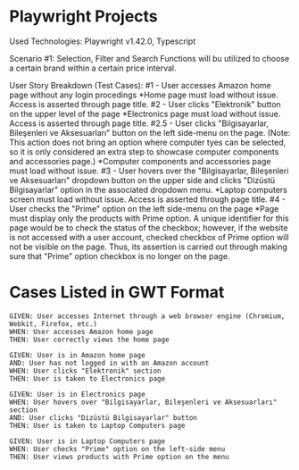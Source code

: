 # Playwright Projects

Used Technologies: Playwright v1.42.0, Typescript

Scenario #1: Selection, Filter and Search Functions will bu utilized to choose a certain brand within a certain price interval.

User Story Breakdown (Test Cases):
    #1 - User accesses Amazon home page without any login procedings
        *Home page must load without issue. Access is asserted through page title.
    #2 - User clicks "Elektronik" button on the upper level of the page
        *Electronics page must load without issue. Access is asserted through page title.
    #2.5 - User clicks "Bilgisayarlar, Bileşenleri ve Aksesuarları" button on the left side-menu on the page. (Note: This action does not bring an option where computer tyes can be selected, so it is only considered an extra step to showcase computer components and accessories page.)
        *Computer components and accessories page must load without issue.
    #3 - User hovers over the  "Bilgisayarlar, Bileşenleri ve Aksesuarları" dropdown button on the upper side and clicks "Dizüstü Bilgisayarlar" option in the associated dropdown menu.
        *Laptop computers screen must load without issue. Access is asserted through page title.
    #4 - User checks the "Prime" option on the left side-menu on the page
        *Page must display only the products with Prime option. A unique identifier for this page would be to check the status of the checkbox; however, if the website is not accessed with a user account, checked checkbox of Prime option will not be visible on the page. Thus, its assertion is carried out through making sure that "Prime" option checkbox is no longer on the page.

# Cases Listed in GWT Format
    GIVEN: User accesses Internet through a web browser engine (Chromium, Webkit, Firefox, etc.)
    WHEN: User accesses Amazon home page
    THEN: User correctly views the home page

    GIVEN: User is in Amazon home page
    AND: User has not logged in with an Amazon account
    WHEN: User clicks "Elektronik" section
    THEN: User is taken to Electronics page

    GIVEN: User is in Electronics page
    WHEN: User hovers over "Bilgisayarlar, Bileşenleri ve Aksesuarları" section
    AND: User clicks "Dizüstü Bilgisayarlar" button
    THEN: User is taken to Laptop Computers page

    GIVEN: User is in Laptop Computers page
    WHEN: User checks "Prime" option on the left-side menu
    THEN: User views products with Prime option on the menu